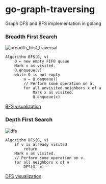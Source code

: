 # go-graph-traversing
Graph DFS and BFS implementation in golang

### Breadth First Search
![breadth_first_traversal](https://user-images.githubusercontent.com/3184210/70855231-ee168580-1ec7-11ea-82fe-78927fd8bcdb.jpg)
```
Algorithm BFS(G, v)
    Q ← new empty FIFO queue
    Mark v as visited.
    Q.enqueue(v)
    while Q is not empty
        a ← Q.dequeue()
        // Perform some operation on a.
        for all unvisited neighbors x of a
            Mark x as visited.
            Q.enqueue(x)
```
[BFS visualization](https://www.cs.usfca.edu/~galles/visualization/BFS.html)


### Depth First Search
![dfs](https://user-images.githubusercontent.com/3184210/70855249-3d5cb600-1ec8-11ea-98c3-e692f30dd5f0.gif)
```
Algorithm DFS(G, v)
    if v is already visited
        return        
    Mark v as visited.
    // Perform some operation on v.
    for all neighbors x of v
        DFS(G, x)
```
[DFS visualization](https://www.cs.usfca.edu/~galles/visualization/DFS.html)

